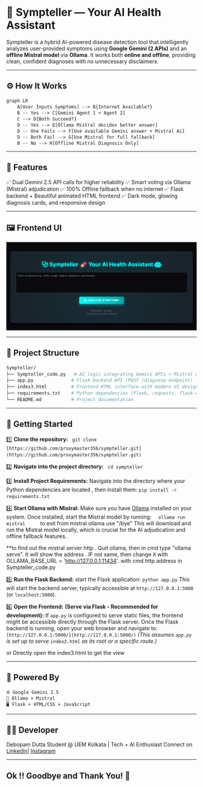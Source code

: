 
# 💊 Sympteller — Your AI Health Assistant

Sympteller is a hybrid AI-powered disease detection tool that intelligently analyzes user-provided symptoms using **Google Gemini (2 APIs)** and an **offline Mistral model** via **Ollama**. It works both **online and offline**, providing clean, confident diagnoses with no unnecessary disclaimers.

---

## ⚙️ How It Works

```mermaid
graph LR
    A[User Inputs Symptoms] --> B{Internet Available?}
    B -- Yes --> C[Gemini Agent 1 + Agent 2]
    C --> D{Both Succeed?}
    D -- Yes --> E[Ollama Mistral decides better answer]
    D -- One Fails --> F[Use available Gemini answer + Mistral Ai]
    D -- Both Fail --> G[Use Mistral for full fallback]
    B -- No --> H[Offline Mistral Diagnosis Only]
```
---

## 🧠 Features

✅ Dual Gemini 2.5 API calls for higher reliability
✅ Smart voting via Ollama (Mistral) adjudication
✅ 100% Offline fallback when no internet
✅ Flask backend + Beautiful animated HTML frontend
✅ Dark mode, glowing diagnosis cards, and responsive design

---

## 🖼️ Frontend UI

<img src="https://github.com/proxymaster356/Sympteller/blob/main/frontend_sample.png?raw=true" alt="Sympteller UI Screenshot" width="700">


---
## 📂 Project Structure
```graphql
Sympteller/
├── Sympteller_code.py   # AI logic integrating Gemini APIs + Mistral model
├── app.py              # Flask backend API (POST /diagnose endpoint)
├── index3.html         # Frontend HTML interface with modern UI design
├── requirements.txt    # Python dependencies (Flask, requests, flask-cors, etc.)
└── README.md           # Project documentation
```
---
## 🚀 Getting Started

1️⃣ **Clone the repository:**
    ``` 
    git clone [https://github.com/proxymaster356/sympteller.git](https://github.com/proxymaster356/sympteller.git)
    ```

2️⃣ **Navigate into the project directory:**
    ``` 
    cd sympteller
    ```

3️⃣ **Install Project Requirements:**
    Navigate into the directory where your Python dependencies are located , then install them:
    ```pip install -r requirements.txt
    ```

4️⃣ **Start Ollama with Mistral:**
    Make sure you have [Ollama](https://ollama.ai/download) installed on your system. Once installed, start the Mistral model by running:
    ```  
    ollama run mistral     
    ```
   to exit from mistral ollama use "/bye" 
This will download and run the Mistral model locally, which is crucial for the AI adjudication and offline fallback features.


**to find out the mistral server http . Quit ollama, then in cmd type "ollama serve". It will show the address . IF not same, then change it with OLLAMA_BASE_URL = 'http://127.0.0.1:11434'. with cmd http address in Sympteller_code.py 

5️⃣ **Run the Flask Backend:**
    start the Flask application:
    ```
    python app.py
    ```
   This will start the backend server, typically accessible at `http://127.0.0.1:5000` (or `localhost:5000`).

6️⃣ **Open the Frontend:**
    **(Serve via Flask - Recommended for development):** If `app.py` is configured to serve static files, the frontend might be accessible directly through the Flask server. Once the Flask backend is running, open your web browser and navigate to:
        ```
        [http://127.0.0.1:5000/](http://127.0.0.1:5000/)
        ```
        *(This assumes `app.py` is set up to serve `index3.html` as its root or a specific route.)*

or Directly open the index3.html to get the view

--- 
## 🧠 Powered By
    🌐 Google Gemini 2.5
    🧠 Ollama + Mistral
    🖥️ Flask + HTML/CSS + JavaScript
---
## 🙋‍♂️ Developer
Debopam Dutta
Student @ UEM Kolkata | Tech + AI Enthusiast
Connect on [LinkedIn](https://www.linkedin.com/in/debopam-dutta-bb220b323/)| [Instagram](https://www.instagram.com/dutta_debopam/)

---
## Ok !! Goodbye and Thank You! 👋



